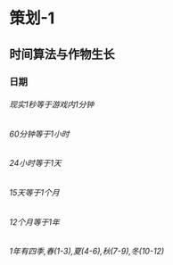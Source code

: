 # 策划-1
## 时间算法与作物生长
### 日期
###### 现实1秒等于游戏内1分钟
###### 60分钟等于1小时
###### 24小时等于1天
###### 15天等于1个月
###### 12个月等于1年
###### 1年有四季,春(1-3),夏(4-6),秋(7-9),冬(10-12)
